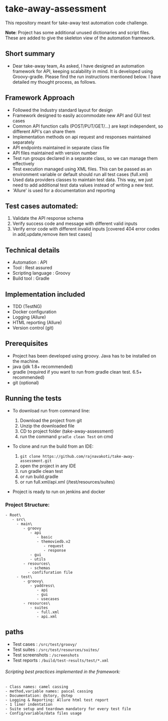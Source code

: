 # take-away-assessment

This repository meant for take-away test automation code challenge.

**Note**: Project has some additional unused dictionaries and script files. These are added to give the skeleton view of the automation framework.

## Short summary
- Dear take-away team, 
  As asked, I have designed an automation framework for API, keeping scalability in mind.
  It is developed using Groovy-gradle. Please find the run instructions mentioned below.
  I have detailed my thought process, as follows.

## Framework Approach
- Followed the Industry standard layout for design
- Framework designed to easily accommodate new API and GUI test cases
- Common API function calls (POST/PUT/GET/...)  are kept independent, so different API's can share them
- Implementation methods on api request and responses maintained separately
- API endpoints maintained in separate class file
- API files maintained with version number
- Test run groups declared in a separate class, so we can manage them effectively
- Test execution managed using XML files. This can be passed as an environment variable or default should run all test cases (full.xml)
- Used data providers classes to maintain test data. This way, we just need to add additional test data values instead of writing a new test.
- 'Allure' is used for a documentation and reporting


## Test cases automated:
   1. Validate the API response schema
   2. Verify success code and message with different valid inputs
   3. Verify error code with different invalid inputs [covered 404 error codes in add,update,remove item test cases]

## Technical details

- Automation          : API
- Tool                : Rest assured
- Scripting language  : Groovy
- Build tool          : Gradle

## Implementation included

- TDD (TestNG)
- Docker configuration
- Logging (Allure)
- HTML reporting (Allure)
- Version control (git)

## Prerequisites

- Project has been developed using groovy. Java has to be installed on the machine.
- java (jdk 1.8+ recommended)
- gradle (required if you want to run from gradle clean test. 6.5+ recommended)
- git (optional)

## Running the tests

- To download run from command line:
  1. Download the project from git
  2. Unzip the downloaded file
  3. CD to project folder (take-away-assessment)
  4. run the command `gradle clean Test` on cmd
  
- To clone and run the build from an IDE:
  1. `git clone https://github.com/rajnavakoti/take-away-assessment.git`
  2. open the project in any IDE
  3. run gradle clean test
  4. or run build.gradle
  5. or run full.xml/api.xml (/test/resources/suites)
  
- Project is ready to run on jenkins and docker


### Project Structure:

    - Root\
       - src\
         - main\
            - groovy
               - api
                  - basic
                  - themoviedb.v2
                     - request
                     - response
               - gui
               - utils             
            - resources\
               - schemas
              - confifuration file
         - test\
            - groovy\
               - yaddress\
                  - api
                  - gui
                  - usecases
            - resources\
               - suites
                  - full.xml
                  - api.xml
                  
## paths
 - Test cases       : `/src/test/groovy/`
 - Test suites      : `/src/test/resources/suites/`
 - Test screenshots : `/screenshots`
 - Test reports     : `/build/test-results/test/*.xml`

###### Scripting best practices implemented in the framework:
    - Class names: camel cassing
    - method,variable names: pascal cassing
	- Documentation: @story, @step
	- Logging & Reporting: Allure html test report
	- 1 liner indentation
	- Suite setup and teardown mandatory for every test file
	- Config/variable/data files usage